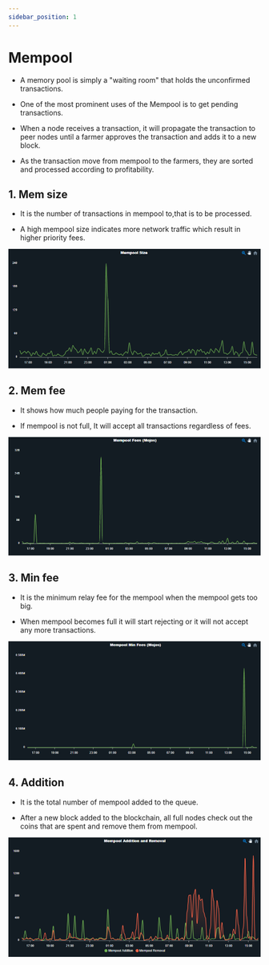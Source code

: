 ```yaml
---
sidebar_position: 1
---
```


# Mempool

- A memory pool is simply a "waiting room" that holds the unconfirmed
transactions.

- One of the most prominent uses of the Mempool is to get pending
transactions.

- When a node receives a transaction, it will propagate the transaction to
peer nodes until a farmer approves the transaction and adds it to a new
block.

- As the transaction move from mempool to the farmers, they are sorted and
processed according to profitability.


## 1. Mem size

- It is the number of transactions in mempool to,that is to be processed.

- A high mempool size indicates more network traffic which result in higher
priority fees.

![memsize](./mem_size.png)

## 2. Mem fee 

- It shows how much people paying for the transaction.

- If mempool is not full, It will accept all transactions regardless of fees.

![memfee](./MemFee.png)

## 3. Min fee

- It is the minimum relay fee for the mempool when the mempool gets too
big.

- When mempool becomes full it will start rejecting or it will not accept any
more transactions.

![minfee](./MinFee.png)

## 4. Addition  

- It is the total number of mempool added to the queue.

- After a new block added to the blockchain, all full nodes check out the coins
that are spent and remove them from mempool.

![addition](./Addition.png)